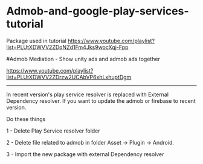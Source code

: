 # Admob-and-google-play-services-tutorial
Package used in tutorial
https://www.youtube.com/playlist?list=PLUtXDWVV2ZDqNZd1Fm4Jks9wocXqj-Fpp


#Admob Mediation - Show unity ads and admob ads together

https://www.youtube.com/playlist?list=PLUtXDWVV2ZDrzw2UCAbVP6xhLxhuptDgm

----------------------------------------
In recent version's play service resolver is replaced with External Dependency resolver.
If you want to update the admob or firebase to recent version.

Do these things

1 - Delete Play Service resolver folder

2 - Delete file related to admob in folder Asset -> Plugin -> Android.

3 - Import the new package with external Dependency resolver
